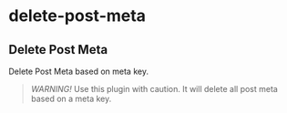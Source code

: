 # delete-post-meta

## Delete Post Meta

Delete Post Meta based on meta key.

> _WARNING!_
> Use this plugin with caution. It will delete all post meta based on a meta key.
